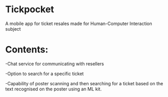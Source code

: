 # Tickpocket
A mobile app for ticket resales made for Human-Computer Interaction subject

# Contents:

-Chat service for communicating with resellers

-Option to search for a specific ticket

-Capability of poster scanning and then searching for a ticket based on the text recognised on the poster using an ML kit.  

